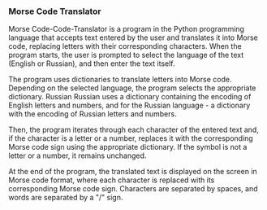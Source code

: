### Morse Code Translator
Morse Code-Code-Translator is a program in the Python programming language that accepts text entered by the user and translates it into Morse code, replacing letters with their corresponding characters. When the program starts, the user is prompted to select the language of the text (English or Russian), and then enter the text itself.

The program uses dictionaries to translate letters into Morse code. Depending on the selected language, the program selects the appropriate dictionary. Russian Russian uses a dictionary containing the encoding of English letters and numbers, and for the Russian language - a dictionary with the encoding of Russian letters and numbers.

Then, the program iterates through each character of the entered text and, if the character is a letter or a number, replaces it with the corresponding Morse code sign using the appropriate dictionary. If the symbol is not a letter or a number, it remains unchanged.

At the end of the program, the translated text is displayed on the screen in Morse code format, where each character is replaced with its corresponding Morse code sign. Characters are separated by spaces, and words are separated by a "/" sign.
